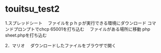 # touitsu_test2
1.スプレッドシート
　ファイルをｐｈｐが実行できる環境にダウンロード
 コマンドプロンプトでchcp 65001を打ち込む
　ファイルがある場所に移動
 php sheet.phpを打ち込む
 
2．マリオ
　ダウンロードしたファイルをブラウザで開く
